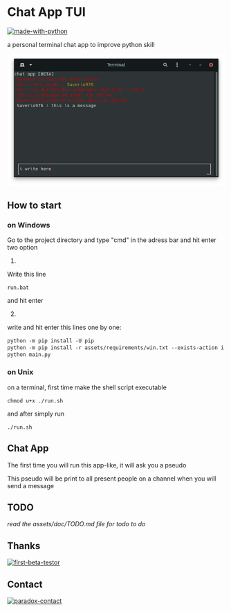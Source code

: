 # Chat App TUI

[![made-with-python](https://img.shields.io/badge/Made%20with-Python-1f425f.svg)](https://www.python.org/)

a personal terminal chat app to improve python skill

![chat-app-TUI](/assets/doc/chat_app_tui.png "chat-app-TUI")

## How to start

### on Windows
Go to the project directory and type "cmd" in the adress bar and hit enter
two option

1)
Write this line
```shell
run.bat
```
and hit enter

2)
write and hit enter this lines one by one:
```shell
python -m pip install -U pip
python -m pip install -r assets/requirements/win.txt --exists-action i
python main.py
```

### on Unix

on a terminal, first time make the shell script executable
```shell
chmod u+x ./run.sh
```
and after simply run
```shell
./run.sh
```

## Chat App

The first time you will run this app-like, it will ask you a pseudo

This pseudo will be print to all present people on a channel when you will send a message

## TODO

*read the assets/doc/TODO.md file for todo to do*

## Thanks

[![first-beta-testor](https://img.shields.io/badge/First%20Beta%20Testor-Quentin-red)](https://instagram.com/chaque_64?igshid=p6k5bmwvknk)

## Contact

[![paradox-contact](https://img.shields.io/badge/Saverio-personnex976%40gmail.com-blue)](mailto:personnex976%40gmail.com)
